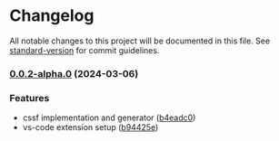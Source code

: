 # Changelog

All notable changes to this project will be documented in this file. See [standard-version](https://github.com/conventional-changelog/standard-version) for commit guidelines.

### [0.0.2-alpha.0](https://github.com/medyll/cssfabric/compare/v0.4.2...v0.0.2-alpha.0) (2024-03-06)


### Features

* cssf implementation and generator ([b4eadc0](https://github.com/medyll/cssfabric/commit/b4eadc05a9f0f77eefc3b806ec9395f513dd4178))
* vs-code extension setup ([b94425e](https://github.com/medyll/cssfabric/commit/b94425e91434093353ecc586e0db0ada279ade4f))

